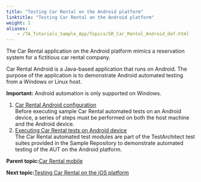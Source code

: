 ```yaml
--- 
title: "Testing Car Rental on the Android platform"
linktitle: "Testing Car Rental on the Android platform"
weight: 1
aliases: 
    - /TA_Tutorials_Sample_App/Topics/SR_Car_Rental_Android_def.html
---
```


The Car Rental application on the Android platform mimics a reservation system for a fictitious car rental company.

Car Rental Android is a Java-based application that runs on Android. The purpose of the application is to demonstrate Android automated testing from a Windows or Linux host.

**Important:** Android automation is only supported on Windows.

1.  [Car Rental Android configuration](/TA_Tutorials_Sample_App/Topics/SR_Android_configuration_def.html)  
Before executing sample Car Rental automated tests on an Android device, a series of steps must be performed on both the host machine and the Android device.
2.  [Executing Car Rental tests on Android device](/TA_Tutorials_Sample_App/Topics/SR_Executing_Car_Rental_Android.html)  
The Car Rental automated test modules are part of the TestArchitect test suites provided in the Sample Repository to demonstrate automated testing of the AUT on the Android platform.

**Parent topic:**[Car Rental mobile](/TA_Tutorials_Sample_App/Topics/SR_Car_Rental_mobile_def.html)

**Next topic:**[Testing Car Rental on the iOS platform](/TA_Tutorials_Sample_App/Topics/SR_Car_Rental_iOS_def.html)

